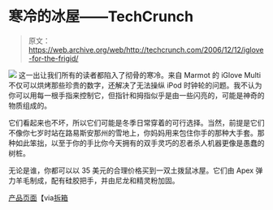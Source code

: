 # 寒冷的冰屋——TechCrunch

> 原文：<https://web.archive.org/web/http://techcrunch.com/2006/12/12/iglove-for-the-frigid/>

![](img/a826f1ec0e613f6a3e298db967786c44.png)
这一出让我们所有的读者都陷入了彻骨的寒冷。来自 Marmot 的 iGlove Multi 不仅可以烘烤那些珍贵的数字，还解决了无法操纵 iPod 时钟轮的问题。我不认为你可以用每一根手指来控制它，但指针和拇指似乎是由一些闪亮的，可能是神奇的物质组成的。

它们看起来也不坏，所以它们可能是冬季日常穿着的可行选择。当然，前提是它们不像你七岁时站在路易斯安那州的雪地上，你妈妈用来包住你手的那种大手套。那种如此笨拙，以至于你的手比你今天拥有的双手灵巧的忍者杀人机器更像是愚蠢的树桩。

无论是谁，你都可以以 35 美元的合理价格买到一双土拨鼠冰屋。它们由 Apex 弹力羊毛制成，配有硅胶把手，并由尼龙和精灵粉加固。

 [产品页面](https://web.archive.org/web/20201130121827/http://marmot.com/products/product.php?cat=glove&subcat=20&style_id=I1641)【via[拆箱](https://web.archive.org/web/20201130121827/http://www.uncrate.com/men/gear/outdoor/iglove-007701.php)